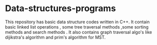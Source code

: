 # Data-structures-programs
This repository has basic data structure codes written in C++. 
It contain basic linked list operations , some tree traversal methods ,some sorting methods and search methods .
It also contains graph traversal algo's like dijikstra's algorithm and prim's algorithm for MST.
